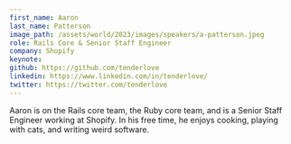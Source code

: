 ```yaml
---
first_name: Aaron
last_name: Patterson
image_path: /assets/world/2023/images/speakers/a-patterson.jpeg
role: Rails Core & Senior Staff Engineer
company: Shopify
keynote:
github: https://github.com/tenderlove
linkedin: https://www.linkedin.com/in/tenderlove/
twitter: https://twitter.com/tenderlove
---
```


Aaron is on the Rails core team, the Ruby core team, and is a Senior Staff Engineer working at Shopify. In his free time, he enjoys cooking, playing with cats, and writing weird software.
